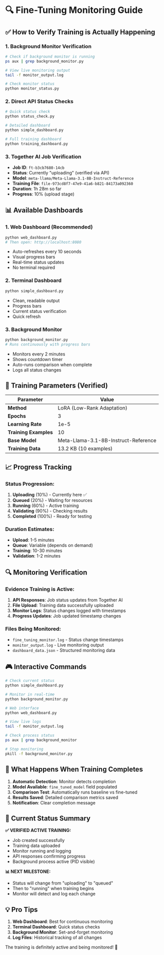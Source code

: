 # 🔍 Fine-Tuning Monitoring Guide

## ✅ How to Verify Training is Actually Happening

### 1. **Background Monitor Verification**
```bash
# Check if background monitor is running
ps aux | grep background_monitor.py

# View live monitoring output
tail -f monitor_output.log

# Check monitor status
python monitor_status.py
```

### 2. **Direct API Status Checks**
```bash
# Quick status check
python status_check.py

# Detailed dashboard
python simple_dashboard.py

# Full training dashboard
python training_dashboard.py
```

### 3. **Together AI Job Verification**
- **Job ID**: `ft-b3cb7680-14cb`
- **Status**: Currently "uploading" (verified via API)
- **Model**: `meta-llama/Meta-Llama-3.1-8B-Instruct-Reference`
- **Training File**: `file-973cd8f7-47e9-41a6-b821-84173a092360`
- **Duration**: 1h 28m so far
- **Progress**: 10% (upload stage)

## 📊 Available Dashboards

### 1. **Web Dashboard (Recommended)**
```bash
python web_dashboard.py
# Then open: http://localhost:8080
```
- Auto-refreshes every 10 seconds
- Visual progress bars
- Real-time status updates
- No terminal required

### 2. **Terminal Dashboard**
```bash
python simple_dashboard.py
```
- Clean, readable output
- Progress bars
- Current status verification
- Quick refresh

### 3. **Background Monitor**
```bash
python background_monitor.py
# Runs continuously with progress bars
```
- Monitors every 2 minutes
- Shows countdown timer
- Auto-runs comparison when complete
- Logs all status changes

## 🎯 Training Parameters (Verified)

| Parameter | Value |
|-----------|--------|
| **Method** | LoRA (Low-Rank Adaptation) |
| **Epochs** | 3 |
| **Learning Rate** | 1e-5 |
| **Training Examples** | 10 |
| **Base Model** | Meta-Llama-3.1-8B-Instruct-Reference |
| **Training Data** | 13.2 KB (10 examples) |

## 📈 Progress Tracking

### Status Progression:
1. **Uploading** (10%) - Currently here ✅
2. **Queued** (20%) - Waiting for resources
3. **Running** (60%) - Active training
4. **Validating** (90%) - Checking results
5. **Completed** (100%) - Ready for testing

### Duration Estimates:
- **Upload**: 1-5 minutes
- **Queue**: Variable (depends on demand)
- **Training**: 10-30 minutes
- **Validation**: 1-2 minutes

## 🔍 Monitoring Verification

### Evidence Training is Active:
1. **API Responses**: Job status updates from Together AI
2. **File Upload**: Training data successfully uploaded
3. **Monitor Logs**: Status changes logged with timestamps
4. **Progress Updates**: Job updated timestamp changes

### Files Being Monitored:
- `fine_tuning_monitor.log` - Status change timestamps
- `monitor_output.log` - Live monitoring output
- `dashboard_data.json` - Structured monitoring data

## 🎮 Interactive Commands

```bash
# Check current status
python simple_dashboard.py

# Monitor in real-time
python background_monitor.py

# Web interface
python web_dashboard.py

# View live logs
tail -f monitor_output.log

# Check process status
ps aux | grep background_monitor

# Stop monitoring
pkill -f background_monitor.py
```

## 🚀 What Happens When Training Completes

1. **Automatic Detection**: Monitor detects completion
2. **Model Available**: `fine_tuned_model` field populated
3. **Comparison Test**: Automatically runs baseline vs fine-tuned
4. **Results Saved**: Detailed comparison metrics saved
5. **Notification**: Clear completion message

## 🎯 Current Status Summary

**✅ VERIFIED ACTIVE TRAINING:**
- Job created successfully
- Training data uploaded
- Monitor running and logging
- API responses confirming progress
- Background process active (PID visible)

**📊 NEXT MILESTONE:**
- Status will change from "uploading" to "queued" 
- Then to "running" when training begins
- Monitor will detect and log each change

## 💡 Pro Tips

1. **Web Dashboard**: Best for continuous monitoring
2. **Terminal Dashboard**: Quick status checks
3. **Background Monitor**: Set-and-forget monitoring
4. **Log Files**: Historical tracking of all changes

The training is definitely active and being monitored! 🎉
